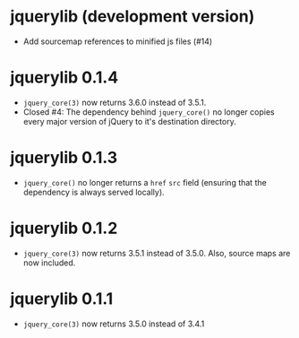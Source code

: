 # jquerylib (development version)

* Add sourcemap references to minified js files (#14)

# jquerylib 0.1.4

* `jquery_core(3)` now returns 3.6.0 instead of 3.5.1.
* Closed #4: The dependency behind `jquery_core()` no longer copies every major version of jQuery to it's destination directory.

# jquerylib 0.1.3

* `jquery_core()` no longer returns a `href` `src` field (ensuring that the dependency is always served locally).

# jquerylib 0.1.2

* `jquery_core(3)` now returns 3.5.1 instead of 3.5.0. Also, source maps are now included.

# jquerylib 0.1.1

* `jquery_core(3)` now returns 3.5.0 instead of 3.4.1
